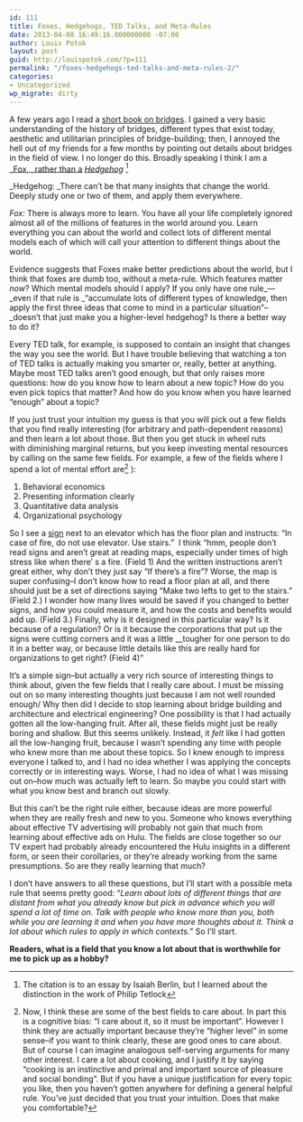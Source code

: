 ```yaml
---
id: 111
title: Foxes, Hedgehogs, TED Talks, and Meta-Rules
date: 2013-04-08 16:49:16.000000000 -07:00
author: Louis Potok
layout: post
guid: http://louispotok.com/?p=111
permalink: "/foxes-hedgehogs-ted-talks-and-meta-rules-2/"
categories:
- Uncategorized
wp_migrate: dirty
---
```

A few years ago I read a [short book on bridges](http://www.amazon.com/gp/product/0486429954/ref=oh_details_o07_s01_i00?ie=UTF8&psc=1). I gained a very basic understanding of the history of bridges, different types that exist today, aesthetic and utilitarian principles of bridge-building; then, I annoyed the hell out of my friends for a few months by pointing out details about bridges in the field of view. I no longer do this. Broadly speaking I think I am a [_Fox, _rather than a](http://en.wikipedia.org/wiki/The_Hedgehog_and_the_Fox) _[Hedgehog](http://en.wikipedia.org/wiki/The_Hedgehog_and_the_Fox)_ [^1]

[^1]: The citation is to an essay by Isaiah Berlin, but I learned about the distinction in the work of Philip Tetlock

_Hedgehog: _There can&#8217;t be that many insights that change the world. Deeply study one or two of them, and apply them everywhere.

_Fox:_ There is always more to learn. You have all your life completely ignored almost all of the millions of features in the world around you. Learn everything you can about the world and collect lots of different mental models each of which will call your attention to different things about the world.

Evidence suggests that Foxes make better predictions about the world, but I think that foxes are dumb too, without a meta-rule. Which features matter _now_? Which mental models should I apply? If you only have one rule_&#8212;_even if that rule is _&#8220;accumulate lots of different types of knowledge, then apply the first three ideas that come to mind in a particular situation&#8221;&#8211;_doesn&#8217;t that just make you a higher-level hedgehog? Is there a better way to do it?

Every TED talk, for example, is supposed to contain an insight that changes the way you see the world. But I have trouble believing that watching a ton of TED talks is actually making you smarter or, really, better at anything. Maybe most TED talks aren&#8217;t good enough, but that only raises more questions: how do you know how to learn about a new topic? How do you even pick topics that matter? And how do you know when you have learned &#8220;enough&#8221; about a topic?

If you just trust your intuition my guess is that you will pick out a few fields that you find really interesting (for arbitrary and path-dependent reasons) and then learn a lot about those. But then you get stuck in wheel ruts with diminishing marginal returns, but you keep investing mental resources by calling on the same few fields. For example, a few of the fields where I spend a lot of mental effort are[^2] ):

[^2]: Now, I think these are some of the best fields to care about. In part this is a cognitive bias: &ldquo;I care about it, so it must be important&rdquo;. However I think they are&nbsp;actually&nbsp;important&nbsp;because they&rsquo;re &ldquo;higher level&rdquo; in some sense&ndash;if you want to think clearly, these are good ones to care about. But of course I can imagine analogous self-serving arguments for many other interest. I care a lot about cooking, and I justify it by saying &ldquo;cooking is an instinctive and primal and important source of pleasure and social bonding&rdquo;. But if you have a unique justification for every topic you like, then you haven&rsquo;t gotten anywhere for defining a general helpful rule. You&rsquo;ve just decided that you trust your intuition. Does that make you comfortable?


  1. Behavioral economics
  2. Presenting information clearly
  3. Quantitative data analysis
  4. Organizational psychology

So I see a [sign](http://www.swsa.net/images/83%20vestin%20fire%20elevator%20sign.JPG) next to an elevator which has the floor plan and instructs: &#8220;In case of fire, do not use elevator. Use stairs.&#8221;  I think &#8220;hmm, people don&#8217;t read signs and aren&#8217;t great at reading maps, especially under times of high stress like when there&#8217; s a fire. (Field 1) And the written instructions aren&#8217;t great either, why don&#8217;t they just say &#8220;If there&#8217;s a fire&#8221;? Worse, the map is super confusing&#8211;I don&#8217;t know how to read a floor plan at all, and there should just be a set of directions saying &#8220;Make two lefts to get to the stairs.&#8221; (Field 2.) I wonder how many lives would be saved if you changed to better signs, and how you could measure it, and how the costs and benefits would add up. (Field 3.) Finally, why is it designed in this particular way? Is it because of a regulation? Or is it because the corporations that put up the signs were cutting corners and it was a little __tougher for one person to do it in a better way, or because little details like this are really hard for organizations to get right? (Field 4)&#8221;

It&#8217;s a simple sign&#8211;but actually a very rich source of interesting things to think about, given the few fields that I really care about. I must be missing out on so many interesting thoughts just because I am not well rounded enough/ Why then did I decide to stop learning about bridge building and architecture and electrical engineering? One possibility is that I had actually gotten all the low-hanging fruit. After all, these fields might just be really boring and shallow. But this seems unlikely. Instead, it _felt_ like I had gotten all the low-hanging fruit, because I wasn&#8217;t spending any time with people who knew more than me about these topics. So I knew enough to impress everyone I talked to, and I had no idea whether I was applying the concepts correctly or in interesting ways. Worse, I had no idea of what I was missing out on&#8211;how much was actually left to learn. So maybe you could start with what you know best and branch out slowly.

But this can&#8217;t be the right rule either, because ideas are more powerful when they are really fresh and new to you. Someone who knows everything about effective TV advertising will probably not gain that much from learning about effective ads on Hulu. The fields are close together so our TV expert had probably already encountered the Hulu insights in a different form, or seen their corollaries, or they&#8217;re already working from the same presumptions. So are they really learning that much?

I don&#8217;t have answers to all these questions, but I&#8217;ll start with a possible meta rule that seems pretty good: &#8220;_Learn about lots of different things that are distant from what you already know but pick in advance which you will spend a lot of time on. Talk with people who know more than you, both while you are learning it and when you have more thoughts about it. Think a lot about which rules to apply in which contexts._&#8221; So I&#8217;ll start.

**Readers, what is a field that you know a lot about that is worthwhile for me to pick up as a hobby?**
